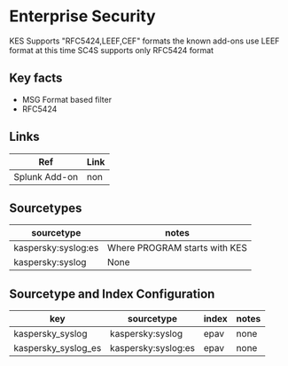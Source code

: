 # Enterprise Security

KES Supports "RFC5424,LEEF,CEF" formats the known add-ons use LEEF format at this time
SC4S supports only RFC5424 format

## Key facts

* MSG Format based filter
* RFC5424

## Links

| Ref               | Link                                                                    |
|-------------------|-------------------------------------------------------------------------|
| Splunk Add-on     | non                               |


## Sourcetypes

| sourcetype               | notes                                                            |
|--------------------------|------------------------------------------------------------------|
| kaspersky:syslog:es   | Where PROGRAM starts with KES                                                             |
| kaspersky:syslog   | None                                                             |

## Sourcetype and Index Configuration

| key                        | sourcetype             | index          | notes         |
|----------------------------|------------------------|----------------|---------------|
| kaspersky_syslog         | kaspersky:syslog | epav          | none          |
| kaspersky_syslog_es         | kaspersky:syslog:es | epav          | none          |
